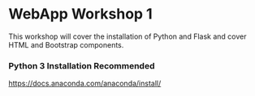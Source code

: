 # WebApp Workshop 1
This workshop will cover the installation of Python and Flask and cover HTML and Bootstrap components.

### Python 3 Installation Recommended

https://docs.anaconda.com/anaconda/install/
